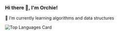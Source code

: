 ### Hi there 👋, I'm Orchie!

🌱 I’m currently learning algorithms and data structures

![Top Languages Card](https://github-readme-stats.vercel.app/api/top-langs/?username=orsolyalukacs&langs_count=10&count_private=true&hide=jupyter%20notebook&layout=compact)

